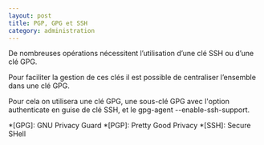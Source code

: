 ```yaml
---
layout: post
title: PGP, GPG et SSH
category: administration
---
```


De nombreuses opérations nécessitent l’utilisation d’une clé SSH ou d’une clé GPG.

Pour faciliter la gestion de ces clés il est possible de centraliser l’ensemble dans une clé GPG.

Pour cela on utilisera une clé GPG, une sous-clé GPG avec l'option authenticate en guise de clé SSH, et le gpg-agent
--enable-ssh-support.


*[GPG]: GNU Privacy Guard
*[PGP]: Pretty Good Privacy
*[SSH]: Secure SHell
